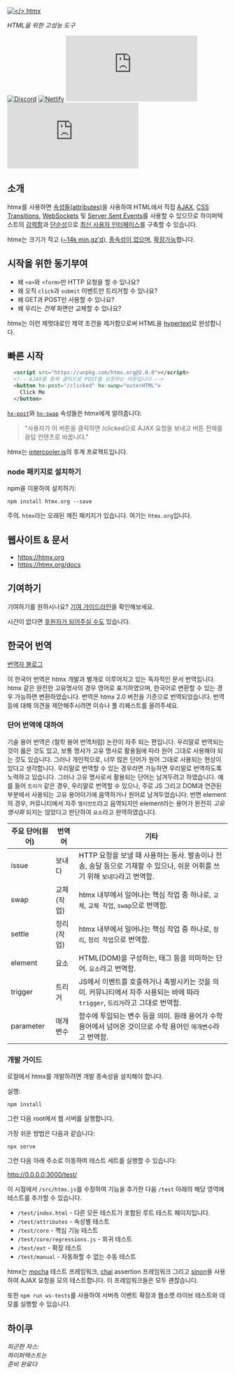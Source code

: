 [![</> htmx](https://raw.githubusercontent.com/bigskysoftware/htmx/master/www/static/img/htmx_logo.1.png "HTML을 위한 고성능 도구")](https://htmx.org)

*HTML을 위한 고성능 도구*

[![Discord](https://img.shields.io/discord/725789699527933952)](https://htmx.org/discord)
[![Netlify](https://img.shields.io/netlify/dba3fc85-d9c9-476a-a35a-e52a632cef78)](https://app.netlify.com/sites/htmx/deploys)
[![Bundlephobia](https://badgen.net/bundlephobia/dependency-count/htmx.org)](https://bundlephobia.com/result?p=htmx.org)
[![Bundlephobia](https://badgen.net/bundlephobia/minzip/htmx.org)](https://bundlephobia.com/result?p=htmx.org)

## 소개

htmx를 사용하면 [속성들(attributes)](https://htmx.org/reference#attributes)을 사용하여 HTML에서 직접
[AJAX](https://htmx.org/docs#ajax), [CSS Transitions](https://htmx.org/docs#css_transitions), [WebSockets](https://htmx.org/docs#websockets) 및 [Server Sent Events](https://htmx.org/docs#sse)를
사용할 수 있으므로 하이퍼텍스트의 [강력함](https://www.ics.uci.edu/~fielding/pubs/dissertation/rest_arch_style.htm)과 [단순성](https://en.wikipedia.org/wiki/HATEOAS)으로
[최신 사용자 인터페이스](https://htmx.org/examples)를 구축할 수 있습니다.

htmx는 크기가 작고 ([~14k min.gz'd](https://unpkg.com/htmx.org/dist/)),
[종속성이 없으며](https://github.com/bigskysoftware/htmx/blob/master/package.json),
[확장가능](https://htmx.org/extensions)합니다.

## 시작을 위한 동기부여

* 왜 `<a>`와 `<form>`만 HTTP 요청을 할 수 있나요?
* 왜 오직 `click`과 `submit` 이벤트만 트리거할 수 있나요?
* 왜 GET과 POST만 사용할 수 있나요?
* 왜 우리는 *전체* 화면만 교체할 수 있나요?

htmx는 이런 제멋대로인 제약 조건을 제거함으로써 HTML을
[hypertext](https://en.wikipedia.org/wiki/Hypertext)로 완성합니다.

## 빠른 시작

```html
  <script src="https://unpkg.com/htmx.org@2.0.0"></script>
  <!-- AJAX를 통해 클릭으로 POST를 요청하는 버튼입니다 -->
  <button hx-post="/clicked" hx-swap="outerHTML">
    Click Me
  </button>
```

[`hx-post`](https://htmx.org/attributes/hx-post)와 [`hx-swap`](https://htmx.org/attributes/hx-swap) 속성들은 htmx에게 알려줍니다:

> "사용자가 이 버튼을 클릭하면 /clicked으로 AJAX 요청을 보내고 버튼 전체를 응답 컨텐츠로 바꿉니다."

htmx는 [intercooler.js](http://intercoolerjs.org)의 후계 프로젝트입니다.

### node 패키지로 설치하기

npm을 이용하여 설치하기:

```
npm install htmx.org --save
```

주의. `htmx`라는 오래된 깨진 패키지가 있습니다. 여기는 `htmx.org`입니다.

## 웹사이트 & 문서

* <https://htmx.org>
* <https://htmx.org/docs>

## 기여하기
기여하기를 원하시나요? [기여 가이드라인](CONTRIBUTING.md)을 확인해보세요.

시간이 없다면 [후원자가 되어주실 수도](https://github.com/sponsors/bigskysoftware#sponsors) 있습니다.

## 한국어 번역
[번역자 블로그](https://jason-in-cosmos.blogspot.com/)


이 한국어 번역은 htmx 개발과 별개로 이루어지고 있는 독자적인 문서 번역입니다.
htmx 같은 완전한 고유명사의 경우 영어로 표기하였으며, 한국어로 변환할 수 있는 경우 가능하면 변환하였습니다.
번역은 htmx 2.0 버전을 기준으로 번역되었습니다.
번역 등에 대해 의견을 제안해주시려면 이슈나 풀 리퀘스트를 올려주세요.

### 단어 번역에 대하여
기술 용어 번역은 (철학 용어 번역처럼) 논란이 자주 되는 편입니다. 
우리말로 번역되는 것이 옳은 것도 있고, 보통 명사가 고유 명사로 활용됨에 따라 원어 그대로 사용해야 되는 것도 있습니다.
그러나 개인적으로, 너무 많은 단어가 원어 그대로 사용되는 현상이 있다고 생각합니다.
우리말로 번역할 수 있는 경우라면 가능하면 우리말로 번역하도록 노력하고 있습니다. 그러나 고유 명사로서 활용되는 단어는
남겨두려고 하였습니다. 예를 들어 `트리거` 같은 경우, 우리말로 번역할 수 있으나, 주로 JS 그리고 DOM과 
연관된 부분에서 사용되는 고유 용어이기에 음역하거나 원어로 남겨두었습니다.
반면 element의 경우, 커뮤니티에서 자주 `엘리먼트`라고 음역되지만 element라는 용어가 완전히 _고유명사화_ 되지는 않았다고 판단하여
`요소`라고 완역하였습니다.

| **주요 단어(원어)** | **번역어** | 기타                                                                            |
|---------------|---------|-------------------------------------------------------------------------------|
| issue         | 보내다     | HTTP 요청을 보낼 때 사용하는 동사. 발송이나 전송, 송달 등으로 기재할 수 있으나, 쉬운 어휘를 쓰기 위해 `보내다`라고 번역함.   |
| swap          | 교체(작업)  | htmx 내부에서 일어나는 핵심 작업 중 하나로, `교체`, `교체 작업`, `swap`으로 번역함.                      |
| settle        | 정리(작업)  | htmx 내부에서 일어나는 핵심 작업 중 하나로, `정리`, `정리 작업`으로 번역함.                              |
| element       | 요소      | HTML(DOM)을 구성하는, 태그 등을 의미하는 단어. `요소`라고 번역함.                                   |
| trigger       | 트리거     | JS에서 이벤트를 호출하거나 촉발시키는 것을 의미. 커뮤니티에서 자주 사용되는 바에 따라 `trigger`, `트리거`라고 그대로 번역함. |
| parameter     | 매개변수    | 함수에 투입되는 변수 등을 의미. 원래 용어가 수학 용어에서 넘어온 것이므로 수학 용어인 `매개변수`라고 번역함.               |


### 개발 가이드

로컬에서 htmx를 개발하려면 개발 종속성을 설치해야 합니다.

실행:

```
npm install
```

그런 다음 root에서 웹 서버를 실행합니다.

가장 쉬운 방법은 다음과 같습니다:

```
npx serve
```

그런 다음 아래 주소로 이동하여 테스트 세트를 실행할 수 있습니다:

<http://0.0.0.0:3000/test/>

이 시점에서 `/src/htmx.js`를 수정하여 기능을 추가한 다음 `/test` 아래의 해당 영역에 테스트를 추가할 수 있습니다.

* `/test/index.html` - 다른 모든 테스트가 포함된 루트 테스트 페이지입니다.
* `/test/attributes` - 속성별 테스트
* `/test/core` - 핵심 기능 테스트
* `/test/core/regressions.js` - 회귀 테스트
* `/test/ext` - 확장 테스트
* `/test/manual` - 자동화할 수 없는 수동 테스트

htmx는 [mocha](https://mochajs.org/) 테스트 프레임워크, [chai](https://www.chaijs.com/) assertion 프레임워크
그리고 [sinon](https://sinonjs.org/releases/v9/fake-xhr-and-server/)을 사용하여 AJAX 요청을 모의 테스트합니다. 이 프레임워크들은 모두 괜찮습니다.

또한 `npm run ws-tests`를 사용하여 서버측 이벤트 확장과 웹소켓 라이브 테스트와 데모를 실행할 수 있습니다.

## 하이쿠

*피곤한 자스:<br/>
하이퍼텍스트는<br/>
준비 완료다*
